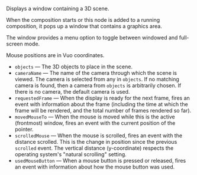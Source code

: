 Displays a window containing a 3D scene.

When the composition starts or this node is added to a running composition, it pops up a window that contains a graphics area.

The window provides a menu option to toggle between windowed and full-screen mode.

Mouse positions are in Vuo coordinates. 

   - `objects` — The 3D objects to place in the scene.
   - `cameraName` — The name of the camera through which the scene is viewed. The camera is selected from any in `objects`. If no matching camera is found, then a camera from `objects` is arbitrarily chosen. If there is no camera, the default camera is used. 
   - `requestedFrame` — When the display is ready for the next frame, fires an event with information about the frame (including the time at which the frame will be rendered, and the total number of frames rendered so far).
   - `movedMouseTo` — When the mouse is moved while this is the active (frontmost) window, fires an event with the current position of the pointer.
   - `scrolledMouse` — When the mouse is scrolled, fires an event with the distance scrolled. This is the change in position since the previous `scrolled` event. The vertical distance (y-coordinate) respects the operating system's "natural scrolling" setting.
   - `usedMouseButton` — When a mouse button is pressed or released, fires an event with information about how the mouse button was used.
